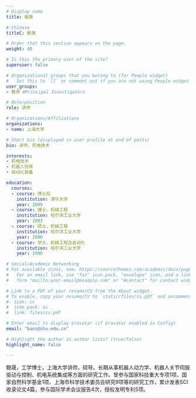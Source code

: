 ```yaml
---
# Display name
title: 鲍晟

# Chinese
titleC: 鲍晟

# Order that this section appears on the page.
weight: 40

# Is this the primary user of the site?
superuser: false

# Organizational groups that you belong to (for People widget)
#   Set this to `[]` or comment out if you are not using People widget.
user_groups:
- 教师 #Principal Investigators

# Role/position
role: 讲师

# Organizations/Affiliations
organizations:
- name: 上海大学

# Short bio (displayed in user profile at end of posts)
bio: 讲师，机电技术

interests:
- 机电技术
- 机器人仿真
- 自动化装备

education:
  courses:
  - course: 博士后
    institution: 清华大学
    year: 2009
  - course: 博士，机械工程
    institution: 哈尔滨工业大学
    year: 2003
  - course: 硕士，机械工程
    institution: 哈尔滨工业大学
    year: 2000
  - course: 学士，机械工程及自动化
    institution: 哈尔滨工业大学
    year: 1998

# Social/Academic Networking
# For available icons, see: https://sourcethemes.com/academic/docs/page-builder/#icons
#   For an email link, use "fas" icon pack, "envelope" icon, and a link in the
#   form "mailto:your-email@example.com" or "#contact" for contact widget.

# Link to a PDF of your resume/CV from the About widget.
# To enable, copy your resume/CV to `static/files/cv.pdf` and uncomment the lines below.
#- icon: cv
#  icon_pack: ai
#  link: files/cv.pdf

# Enter email to display Gravatar (if Gravatar enabled in Config)
email: "baos@shu.edu.cn"

# Highlight the author in author lists? (true/false)
highlight_name: false

---
```


鲍晟，工学博士，上海大学讲师，硕导。长期从事机器人动力学、机器人关节伺服驱动与控制、机电系统集成等方面的研究工作。曾参与国家科技重大专项1项、国家自然科学基金1项、上海市科学技术委员会研究9项等的研究工作，累计发表SCI收录论文4篇，参与国际学术会议报告4次，授权发明专利5项。